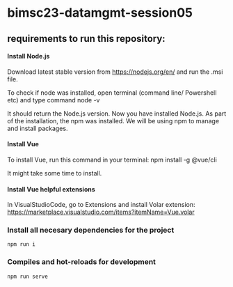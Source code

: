 # bimsc23-datamgmt-session05


## requirements to run this repository:

#### Install Node.js
Download latest stable version from https://nodejs.org/en/ and run the .msi file. 

To check if node was installed, open terminal (command line/ Powershell etc) and type command
node -v

It should return the Node.js version. Now you have installed Node.js. As part of the installation, the npm was installed. We will be using npm to manage and install packages.

####  Install Vue
To install Vue, run this command in your terminal:
npm install -g @vue/cli

It might take some time to install. 

####  Install Vue helpful extensions
In VisualStudioCode, go to Extensions and install Volar extension:
https://marketplace.visualstudio.com/items?itemName=Vue.volar


### Install all necesary dependencies for the project
```
npm run i
```

### Compiles and hot-reloads for development

```
npm run serve
```

